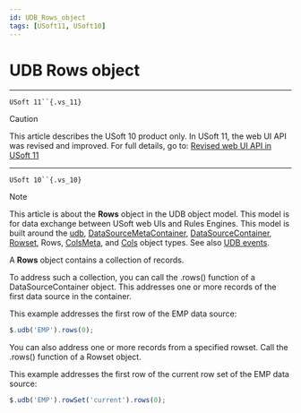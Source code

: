 ```yaml
---
id: UDB_Rows_object
tags: [USoft11, USoft10]
---
```

# UDB Rows object



----

`USoft 11``{.vs_11}`

> [!CAUTION]
> This article describes the USoft 10 product only.
> In USoft 11, the web UI API was revised and improved. For full details, go to:
> [Revised web UI API in USoft 11](/docs/Web_and_app_UIs/UDB_udb/Revised_web_UI_API_in_USoft_11.md)

----

`USoft 10``{.vs_10}`

> [!NOTE]
> This article is about the **Rows** object in the UDB object model. This model is for data exchange between USoft web UIs and Rules Engines.
> This model is built around the [udb](/docs/Web_and_app_UIs/UDB_udb), [DataSourceMetaContainer](/docs/Web_and_app_UIs/UDB_DataSourceMetaContainer), [DataSourceContainer](/docs/Web_and_app_UIs/UDB_DataSourceContainer), [Rowset](/docs/Web_and_app_UIs/UDB_Rowset), Rows, [ColsMeta](/docs/Web_and_app_UIs/UDB_ColsMeta), and [Cols](/docs/Web_and_app_UIs/UDB_Cols) object types. See also [UDB events](/docs/Web_and_app_UIs/UDB_Events).

A **Rows** object contains a collection of records.

To address such a collection, you can call the .rows() function of a DataSourceContainer object. This addresses one or more records of the first data source in the container.

This example addresses the first row of the EMP data source:

```js
$.udb('EMP').rows(0);
```

You can also address one or more records from a specified rowset. Call the .rows() function of a Rowset object.

This example addresses the first row of the current row set of the EMP data source:

```js
$.udb('EMP').rowSet('current').rows(0);
```

 